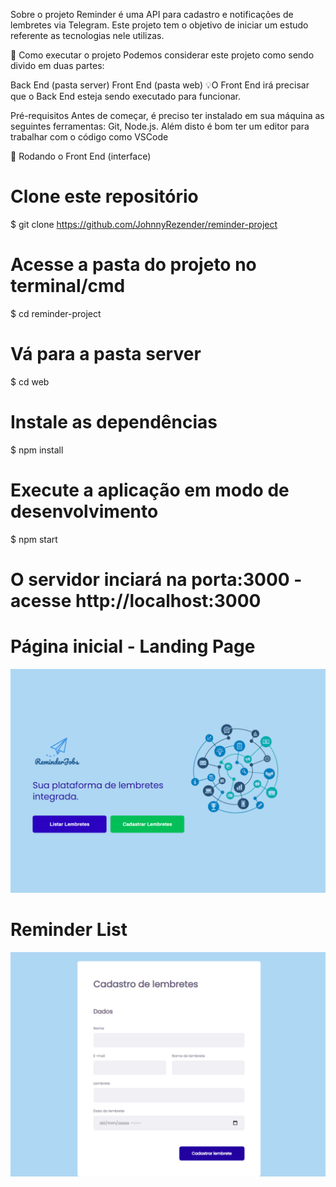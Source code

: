 Sobre o projeto
Reminder é uma API para cadastro e notificações de lembretes via Telegram. Este projeto tem o objetivo de iniciar um estudo referente as tecnologias nele utilizas.

🚀 Como executar o projeto
Podemos considerar este projeto como sendo divido em duas partes:

Back End (pasta server)
Front End (pasta web)
💡O Front End irá precisar que o Back End esteja sendo executado para funcionar.

Pré-requisitos
Antes de começar, é preciso ter instalado em sua máquina as seguintes ferramentas: Git, Node.js. Além disto é bom ter um editor para trabalhar com o código como VSCode

🎲 Rodando o Front End (interface)
# Clone este repositório
$ git clone https://github.com/JohnnyRezender/reminder-project

# Acesse a pasta do projeto no terminal/cmd
$ cd reminder-project

# Vá para a pasta server
$ cd web

# Instale as dependências
$ npm install

# Execute a aplicação em modo de desenvolvimento
$ npm start

# O servidor inciará na porta:3000 - acesse http://localhost:3000 

# Página inicial - Landing Page
![Screenshot](Landing_page.png)

# Reminder List 
![Screenshot](Reminder_form.png)